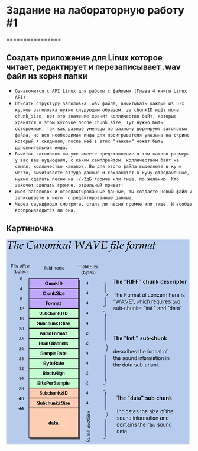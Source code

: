 # Задание на лабораторную работу #1
================
## Создать приложение для Linux которое читает, редактирует и перезаписывает .wav файл из корня папки
- `Ознакомится с API Linux для работы с файлами (Глава 4 книги Linux API)`
- `Описать структуру заголовка .wav файла, вычитывать каждый из 3-х кусков заголовка нужно слудующим образом, за chunkID идёт поле chunk_size, вот это значение хранит колличество байт, которые хранятся в этом кусочке после chunk_size. Тут нужно быть осторожным, так как разные умельцы по разному формируют заголовки файла, но вся необходимая инфа для проигрывателя указана на скрине который я скидывал, после неё в этих "чанках" может быть дополнительная инфа.`
- `Вычитав заголовок вы уже имеете представление о том какого размера у вас ваш аудиофайл, с каким семплрейтом, колличеством байт на семпл, колличество каналов. Вы для этого файла выделяете в куче место, вычитываете оттуда данные и сохранятет в кучу отредаченные, нужно сделать песню на +/-3дБ громче или тише, по желанию. Кто захочет сделать громче, отдельный привет!`
- `Имея заголовок и отредактированные данные, вы создаёте новый файл и записываете в него  отредактированные данные.`
- `Через саундфордж смотрите, стала ли песня громче или тише. И вообще воспроизводится ли она.`

## Картиночка

![WAV](https://github.com/ohorielov/linux_labs/blob/ohorielov/Lab_1/wav_header.png)
